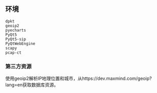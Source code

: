 ## 环境

```
dpkt
geoip2
pyecharts
PyQt5
PyQt5-sip
PyQtWebEngine
scapy
pcap-ct
```

### 第三方资源

使用geoip2解析IP地理位置和城市，从https://dev.maxmind.com/geoip?lang=en获取数据库资源。

